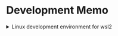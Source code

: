 # Development Memo

<details>
<summary>Linux development environment for wsl2</summary>

|Title|Value|Remark|
|-|-|-|
|System|ubuntu 24.04|In Windows 10 22H2|
|Editor|<ul><li>zsh</li><li>nvim</li><li>lazyvim</li></ul>||
|Language|<ul><li>rust</li><li>java</li></ul>||
|Framework|<ul><li>esp32</li><li>nodejs</li></ul>||

## zsh install

<https://github.com/ohmyzsh/ohmyzsh/wiki/Installing-ZSH>

``` shell
sudo apt install zsh
chsh -s $(which zsh)
```

<https://github.com/ohmyzsh/ohmyzsh>

``` shell
sh -c "$(curl -fsSL https://raw.githubusercontent.com/ohmyzsh/ohmyzsh/master/tools/install.sh)"
```

<https://github.com/romkatv/powerlevel10k>
 Install the recommended font. Optional but highly recommended.
 Install Powerlevel10k itself.
 Restart Zsh with exec zsh.
 Type p10k configure if the configuration wizard doesn't start automatically.

<https://github.com/zsh-users/zsh-autosuggestions/blob/master/INSTALL.md>

1. Clone this repository into $ZSH_CUSTOM/plugins (by default ~/.oh-my-zsh/custom/plugins)

```shell
git clone https://github.com/zsh-users/zsh-autosuggestions ${ZSH_CUSTOM:-~/.oh-my-zsh/custom}/plugins/zsh-autosuggestions
```

2. Add the plugin to the list of plugins for Oh My Zsh to load (inside ~/.zshrc):

```
plugins=( 
    # other plugins...
    zsh-autosuggestions
)
```

## lazyvim install

<https://github.com/neovim/neovim/blob/master/INSTALL.md#pre-built-archives-2>

The Releases page provides pre-built binaries for Linux systems.

``` shell
curl -LO https://github.com/neovim/neovim/releases/latest/download/nvim-linux-x86_64.tar.gz
sudo rm -rf /opt/nvim
sudo tar -C /opt -xzf nvim-linux-x86_64.tar.gz
```

Then add this to your shell config (~/.bashrc, ~/.zshrc, ...):

``` shell
export PATH="$PATH:/opt/nvim-linux-x86_64/bin"
```

<https://www.lazyvim.org/>

``` shell
LAZYGIT_VERSION=$(curl -s "https://api.github.com/repos/jesseduffield/lazygit/releases/latest" | \grep -Po '"tag_name": *"v\K[^"]*')
curl -Lo lazygit.tar.gz "https://github.com/jesseduffield/lazygit/releases/download/v${LAZYGIT_VERSION}/lazygit_${LAZYGIT_VERSION}_Linux_x86_64.tar.gz"
tar xf lazygit.tar.gz lazygit
sudo install lazygit -D -t /usr/local/bin/

sudo apt-get install build-essential
sudo apt install cmake
sudo apt install fzf
sudo apt-get install ripgrep
sudo apt install fd-find
```

<https://www.lazyvim.org/installation>
 Install the LazyVim Starter or Clone Your Repo

## git

``` shell
git config --global user.name "John Doe"
git config --global user.email johndoe@example.com
```

## pgp

``` shell
sudo apt-get install gnupg
gpg --import [your gpg file].asc
gpg --list-secret-keys --keyid-format=long
git config --global user.signingkey [GPG 密钥 ID]
git config --global commit.gpgsign true
git config --global tag.gpgSign true
```

> gpg: signing failed: Inappropriate ioctl for device

Add the following line to your shell's profile configuration file (e.g., ~/.bash_profile, ~/.zshrc):

```
export GPG_TTY=$(tty)
```

## wsl proxy by clash verge

配置Clash
 找到General > Allow LAN，打开开关。

配置防火墙
 打开控制面板，找到系统和安全 > Windows Defender 防火墙 > 允许应用通过 Windows 防火墙，勾选上所有Clash相关的应用，包括但不限于Clash for Windows、clash-win64等。

``` shell
hostip=$(cat /etc/resolv.conf |grep -oP '(?<=nameserver\ ).*')
export https_proxy="http://${hostip}:7897"
export http_proxy="http://${hostip}:7897"
export all_proxy="socks5://${hostip}:7897"
```

## project

### nodejs

<https://github.com/Schniz/fnm>

```shell
curl -fsSL https://fnm.vercel.app/install | bash
```

### rust

<https://www.rust-lang.org/tools/install>

``` shell
curl --proto '=https' --tlsv1.2 -sSf https://sh.rustup.rs | sh
```

### jdk

``` shell
sudo apt-get install openjdk-21-jdk
```

### esp32

<https://docs.espressif.com/projects/esp-idf/zh_CN/stable/esp32/get-started/linux-macos-setup.html>

1. setup

``` shell
sudo apt-get install git wget flex bison gperf python3 python3-pip python3-venv cmake ninja-build ccache libffi-dev libssl-dev dfu-util libusb-1.0-0
python3 --version

mkdir -p ~/esp
cd ~/esp
git clone -b v5.5 --recursive https://github.com/espressif/esp-idf.git

cd ~/esp/esp-idf
./install.sh esp32 esp32s3

```

2. run in project

```shell
. $HOME/esp/esp-idf/export.sh
idf.py set-target esp32s3
idf.py menuconfig
idf.py build
idf.py -p PORT flash
```

3. remark wsl2 get PORT
<https://developer.espressif.com/blog/espressif-devkits-with-wsl2/>

in the host terminal

``` shell
winget install usbipd
usbipd list
usbipd bind --busid 3-4
usbipd attach --wsl --busid 3-4
```

in wsl terminal

``` shell
ls /dev/tty*
sudo chmod 777 /dev/ttyUSB0
```

## wsl

### 端口转发

> 如果访问失败，则需要先将端口转发删除，然后再重新添加端口转发

1. 配置防火墙入站规则
打开windows的防火墙高级设置，添加入站端口，比如：3000
1. 以管理员权限打开PowerShell
1. 查看当前的转发设置

``` shell
netsh interface portproxy show all
```

1. 添加新的转发

``` shell
netsh interface portproxy add v4tov4 listenaddress=0.0.0.0 listenport=3000 connectaddress=localhost connectport=3000
netsh interface portproxy add v4tov4 listenaddress=0.0.0.0 listenport=8080 connectaddress=localhost connectport=8080
```

1.删除不需要的转发

```shell
netsh interface portproxy delete v4tov4 listenaddress=0.0.0.0 listenport=3000
netsh interface portproxy delete v4tov4 listenaddress=0.0.0.0 listenport=8080
```

</details>
